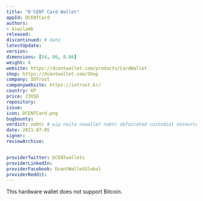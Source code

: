 ```yaml
---
title: "D'CENT Card Wallet"
appId: DCENTCard
authors:
- kiwilamb
released: 
discontinued: # date
latestUpdate:
version:
dimensions: [54, 86, 0.86]
weight: 6
website: https://dcentwallet.com/products/CardWallet
shop: https://dcentwallet.com/Shop
company: IOTrust
companywebsite: https://iotrust.kr/
country: KP
price: 23USD
repository: 
issue:
icon: DCENTCard.png
bugbounty:
verdict: nobtc # wip noita nowallet nobtc obfuscated custodial nosource nonverifiable reproducible bounty defunct
date: 2021-07-05
signer:
reviewArchive:


providerTwitter: DCENTwallets
providerLinkedIn: 
providerFacebook: DcentWalletGlobal
providerReddit: 
---
```


This hardware wallet does not support Bitcoin.

